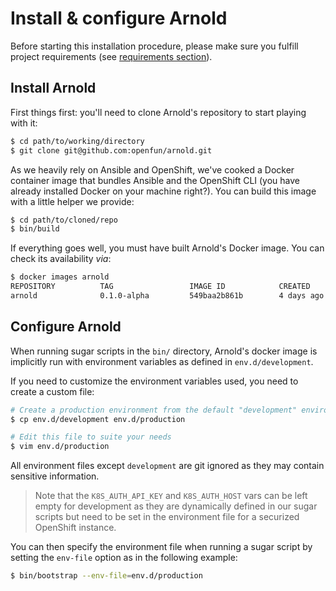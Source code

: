 # Install & configure Arnold

Before starting this installation procedure, please make sure you fulfill project requirements (see [requirements section](./requirements.md)).

## Install Arnold

First things first: you'll need to clone Arnold's repository to start playing
with it:

```bash
$ cd path/to/working/directory
$ git clone git@github.com:openfun/arnold.git
```

As we heavily rely on Ansible and OpenShift, we've cooked a Docker container
image that bundles Ansible and the OpenShift CLI (you have already installed
Docker on your machine right?). You can build this image with a little helper we
provide:

```bash
$ cd path/to/cloned/repo
$ bin/build
```

If everything goes well, you must have built Arnold's Docker image. You can
check its availability _via_:

```bash
$ docker images arnold
REPOSITORY          TAG                 IMAGE ID            CREATED             SIZE
arnold              0.1.0-alpha         549baa2b861b        4 days ago          824MB
```

## Configure Arnold

When running sugar scripts in the `bin/` directory, Arnold's docker image is
implicitly run with environment variables as defined in `env.d/development`.

If you need to customize the environment variables used, you need to create a custom
file:

```bash
# Create a production environment from the default "development" environment
$ cp env.d/development env.d/production

# Edit this file to suite your needs
$ vim env.d/production
```

All environment files except `development` are git ignored as they may contain sensitive
information.

> Note that the `K8S_AUTH_API_KEY` and `K8S_AUTH_HOST` vars can be left empty
> for development as they are dynamically defined in our sugar scripts but need to
> be set in the environment file for a securized OpenShift instance.

You can then specify the environment file when running a sugar script by setting the
`env-file` option as in the following example:

```bash
$ bin/bootstrap --env-file=env.d/production
```
